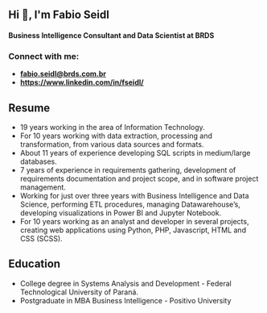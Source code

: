<h2 align="left">Hi 👋, I'm Fabio Seidl</h2>
<h4 align="left">Business Intelligence Consultant and Data Scientist at BRDS</h4>

<h3 align="left">Connect with me:</h3>

- **fabio.seidl@brds.com.br**
- **https://www.linkedin.com/in/fseidl/**


## Resume
- 19 years working in the area of Information Technology.
- For 10 years working with data extraction, processing and transformation, from various data sources and formats.
- About 11 years of experience developing SQL scripts in medium/large databases.
- 7 years of experience in requirements gathering, development of requirements documentation and project scope,
and in software project management.
- Working for just over three years with Business Intelligence and Data Science, performing ETL procedures,
managing Datawarehouse’s, developing visualizations in Power BI and Jupyter Notebook.
- For 10 years working as an analyst and developer in several projects, creating web applications using Python, PHP, Javascript, HTML and CSS (SCSS).

## Education
- College degree in Systems Analysis and Development - Federal Technological University of Paraná.
- Postgraduate in MBA Business Intelligence - Positivo University
